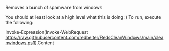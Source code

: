 Removes a bunch of spamware from windows

You should at least look at a high level what this is doing :)
To run, execute the following:

Invoke-Expression(Invoke-WebRequest https://raw.githubusercontent.com/redbelter/RedsCleanWindows/main/cleanwindows.ps1).Content
